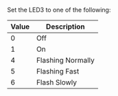 Set the LED3 to one of the following:

| Value | Description |
| ---- | ---- |
| 0 | Off | 
| 1 | On |
| 4 | Flashing Normally |
| 5 | Flashing Fast |
| 6 | Flash Slowly |